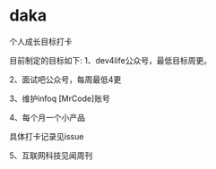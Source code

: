 # daka
个人成长目标打卡

目前制定的目标如下:
1、dev4life公众号，最低目标周更。

2、面试吧公众号，每周最低4更

3、维护infoq [MrCode]账号

4、每个月一个小产品

具体打卡记录见issue

5、互联网科技见闻周刊
